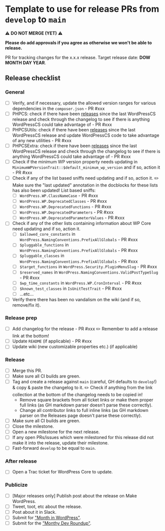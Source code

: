 # Template to use for release PRs from `develop` to `main`

:warning: **DO NOT MERGE (YET)** :warning:

**Please **do** add approvals if you agree as otherwise we won't be able to release.**

PR for tracking changes for the x.x.x release. Target release date: **DOW MONTH DAY YEAR**.

## Release checklist

### General

- [ ] Verify, and if necessary, update the allowed version ranges for various dependencies in the `composer.json` - PR #xxx
- [ ] PHPCS: check if there have been [releases][phpcs-releases] since the last WordPressCS release and check through the changelog to see if there is anything WordPressCS could take advantage of - PR #xxx
- [ ] PHPCSUtils: check if there have been [releases][phpcsutils-releases] since the last WordPressCS release and update WordPressCS code to take advantage of any new utilities - PR #xxx
- [ ] PHPCSExtra: check if there have been [releases][phpcsextra-releases] since the last WordPressCS release and check through the changelog to see if there is anything WordPressCS could take advantage of - PR #xxx
- [ ] Check if the minimum WP version property needs updating in `MinimumWPVersionTrait::$default_minimum_wp_version` and if so, action it - PR #xxx
- [ ] Check if any of the list based sniffs need updating and if so, action it.
    :pencil2: Make sure the "last updated" annotation in the docblocks for these lists has also been updated!
    List based sniffs:
    - [ ] `WordPress.WP.ClassNameCase` - PR #xxx
    - [ ] `WordPress.WP.DeprecatedClasses` - PR #xxx
    - [ ] `WordPress.WP.DeprecatedFunctions` - PR #xxx
    - [ ] `WordPress.WP.DeprecatedParameters` - PR #xxx
    - [ ] `WordPress.WP.DeprecatedParameterValues` - PR #xxx
- [ ] Check if any of the other lists containing information about WP Core need updating and if so, action it.
    - [ ] `$allowed_core_constants` in `WordPress.NamingConventions.PrefixAllGlobals` - PR #xxx
    - [ ] `$pluggable_functions` in `WordPress.NamingConventions.PrefixAllGlobals` - PR #xxx
    - [ ] `$pluggable_classes` in `WordPress.NamingConventions.PrefixAllGlobals` - PR #xxx
    - [ ] `$target_functions` in `WordPress.Security.PluginMenuSlug` - PR #xxx
    - [ ] `$reserved_names` in `WordPress.NamingConventions.ValidPostTypeSlug` - PR #xxx
    - [ ] `$wp_time_constants` in `WordPress.WP.CronInterval` - PR #xxx
    - [ ] `$known_test_classes` in `IsUnitTestTrait` - PR #xxx
    - [ ] ...etc...
- [ ] Verify there there has been no vandalism on the wiki (and if so, remove/fix it).

### Release prep

- [ ] Add changelog for the release - PR #xxx
    :pencil2: Remember to add a release link at the bottom!
- [ ] Update `README` (if applicable) - PR #xxx
- [ ] Update wiki (new customizable properties etc.) (if applicable)

### Release

- [ ] Merge this PR.
- [ ] Make sure all CI builds are green.
- [ ] Tag and create a release against `main` (careful, GH defaults to `develop`!) & copy & paste the changelog to it.
    :pencil2: Check if anything from the link collection at the bottom of the changelog needs to be copied in!
    - Remove square brackets from all ticket links or make them proper full links (as GH markdown parser doesn't parse these correctly).
    - Change all contributor links to full inline links (as GH markdown parser on the Releases page doesn't parse these correctly).
- [ ] Make sure all CI builds are green.
- [ ] Close the milestone.
- [ ] Open a new milestone for the next release.
- [ ] If any open PRs/issues which were milestoned for this release did not make it into the release, update their milestone.
- [ ] Fast-forward `develop` to be equal to `main`.

### After release

- [ ] Open a Trac ticket for WordPress Core to update.

### Publicize

- [ ] [Major releases only] Publish post about the release on Make WordPress.
- [ ] Tweet, toot, etc about the release.
- [ ] Post about it in Slack.
- [ ] Submit for ["Month in WordPress"][month-in-wp].
- [ ] Submit for the ["Monthy Dev Roundup"][dev-roundup].

[phpcs-releases]:      https://github.com/PHPCSStandards/PHP_CodeSniffer/releases
[phpcsutils-releases]: https://github.com/PHPCSStandards/PHPCSUtils/releases
[phpcsextra-releases]: https://github.com/PHPCSStandards/PHPCSExtra/releases
[month-in-wp]:         https://make.wordpress.org/community/month-in-wordpress-submissions/
[dev-roundup]:         https://github.com/WordPress/developer-blog-content/issues?q=is%3Aissue+label%3A%22Monthly+Roundup%22
